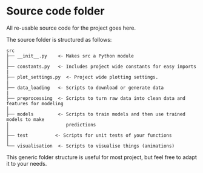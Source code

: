 # Source code folder

All re-usable source code for the project goes here.

The source folder is structured as follows:
```
src
├── __init__.py    <- Makes src a Python module
│
├── constants.py   <- Includes project wide constants for easy imports
|
├── plot_settings.py  <- Project wide plotting settings.
|
├── data_loading   <- Scripts to download or generate data
|
├── preprocessing  <- Scripts to turn raw data into clean data and features for modeling
│
├── models         <- Scripts to train models and then use trained models to make
│                     predictions
│
├── test          <- Scripts for unit tests of your functions
│
└── visualisation  <- Scripts to visualise things (animations)
```

This generic folder structure is useful for most project, but feel free to adapt it to your needs.

